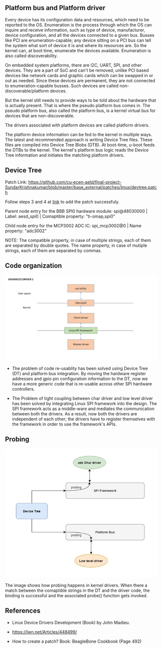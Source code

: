 ## Platform bus and Platform driver

Every device has its configuration data and resources, which need to be reported to the OS. Enumeration is the process through which the OS can inquire and receive information, such as type of device, manufacturer, device configuration, and all the devices connected to a given bus. Busses like PCI are enumeration-capable; any device sitting on a PCI bus can tell the system what sort of device it is and where its resources are. So the kernel can, at boot time, enumerate the devices available. Enumeration is also called discoverability.


On embedded system platforms, there are I2C, UART, SPI, and other devices. They are a part of SoC and can't be removed, unlike PCI based devices like network cards and graphic cards which can be swapped in or out as needed. Since these devices are permanent, they are not connected to enumeration-capable busses. Such devices are called non-discoverable/platform devices.

But the kernel still needs to provide ways to be told about the hardware that is actually present. That is where the pseudo platform bus comes in. The pseudo platform bus, also called the platform bus, is a kernel virtual bus for devices that are non-discoverable.

The drivers associated with platform devices are called platform drivers.

The platform device information can be fed to the kernel in multiple ways. The latest and recommended approach is writing Device Tree files. These files are compiled into Device Tree Blobs (DTB). At boot-time, u-boot feeds the DTBs to the kernel. The kernel's platform bus logic reads the Device Tree information and initiates the matching platform drivers.



## Device Tree

Patch Link: https://github.com/cu-ecen-aeld/final-project-SundarKrishnakumar/blob/master/base_external/patches/linux/devtree.patch

Follow steps 3 and 4 at [link](https://github.com/cu-ecen-aeld/buildroot-assignments-base/wiki/Beagle-Bone-Black-Devicetree-Hardware-Support) to add the patch successfuly.

Parent node entry for the BBB SPI0 hardware module: spi@48030000 | Label: aesd_spi0 | Comaptible property: "ti-omap,spi0"

Child node entry for the MCP3002 ADC IC: spi_mcp3002@0 | Name property: "adc3002"

NOTE: The compatible property, in case of multiple strings, each of them are separated by double quotes. The name property, in case of mutiple strings, each of them are separated by commas.

## Code organization

![adv-driver-1](https://github.com/cu-ecen-aeld/final-project-rajatchaple/blob/main/images/adv-driver-1.jpg)

 - The problem of code re-usablity has been solved using Device Tree (DT) and platform bus integration. By moving the hardware register addresses and gpio pin configuration information to the DT, now we have a more generic code that is re-usable across other SPI hardware controllers.

 - The Problem of tight coupling between char driver and low level driver has been solved by integrating Linux SPI framework into the design. The SPI framework acts as a middle-ware and mediates the communication between both the drivers. As a result, now both the drivers are independent of each other; the drivers have to register themselves with the framework in order to use the framework's APIs.

## Probing


![probing_in_action](https://github.com/cu-ecen-aeld/final-project-rajatchaple/blob/main/images/arch.JPG)

The image shows how probing happens in kernel drivers. When there a match between the comaptible strings in the DT and the driver code, the binding is successful and the associated probe() function gets invoked.


## References
 - Linux Device Drivers Development (Book) by John Madieu.

 - https://lwn.net/Articles/448499/

 - How to create a patch? 
    Book:  BeagleBone Cookbook (Page 492)
